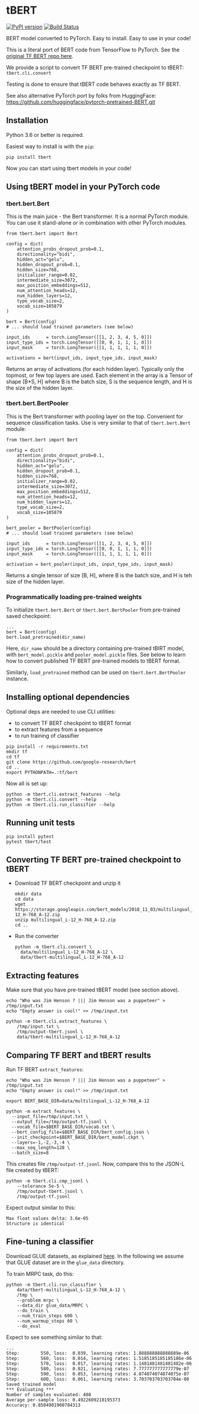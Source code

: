 # tBERT
[![PyPI version](https://badge.fury.io/py/tbert.svg)](https://badge.fury.io/py/tbert)
[![Build Status](https://travis-ci.com/innodatalabs/tbert.svg?branch=master)](https://travis-ci.com/innodatalabs/tbert)

BERT model converted to PyTorch. Easy to install. Easy to use in your code!

This is a literal port of BERT code from TensorFlow to PyTorch.
See the [original TF BERT repo here](https://github.com/google-research/bert).

We provide a script to convert TF BERT pre-trained checkpoint to tBERT: `tbert.cli.convert`

Testing is done to ensure that tBERT code behaves exactly as TF BERT.

See also alternative PyTorch port by folks from HuggingFace: https://github.com/huggingface/pytorch-pretrained-BERT.git

## Installation

Python 3.6 or better is required.

Easiest way to install is with the `pip`:
```
pip install tbert
```
Now you can start using tbert models in your code!

## Using tBERT model in your PyTorch code

### tbert.bert.Bert
This is the main juice - the Bert transformer. It is a normal PyTorch module.
You can use it stand-alone or in combination with other PyTorch modules.

```
from tbert.bert import Bert

config = dict(
    attention_probs_dropout_prob=0.1,
    directionality="bidi",
    hidden_act="gelu",
    hidden_dropout_prob=0.1,
    hidden_size=768,
    initializer_range=0.02,
    intermediate_size=3072,
    max_position_embeddings=512,
    num_attention_heads=12,
    num_hidden_layers=12,
    type_vocab_size=2,
    vocab_size=105879
)

bert = Bert(config)
# ... should load trained parameters (see below)

input_ids      = torch.LongTensor([[1, 2, 3, 4, 5, 0]])
input_type_ids = torch.LongTensor([[0, 0, 1, 1, 1, 0]])
input_mask     = torch.LongTensor([[1, 1, 1, 1, 1, 0]])

activations = bert(input_ids, input_type_ids, input_mask)
```
Returns an array of activations (for each hidden layer).
Typically only the topmost, or few top layers are used.
Each element in the array is a Tensor of shape [B*S, H]
where B is the batch size, S is the sequence length, and H is the
size of the hidden layer.

### tbert.bert.BertPooler
This is the Bert transformer with pooling layer on the top.
Convenient for sequence classification tasks. Use is very similar to
that of `tbert.bert.Bert` module:
```
from tbert.bert import Bert

config = dict(
    attention_probs_dropout_prob=0.1,
    directionality="bidi",
    hidden_act="gelu",
    hidden_dropout_prob=0.1,
    hidden_size=768,
    initializer_range=0.02,
    intermediate_size=3072,
    max_position_embeddings=512,
    num_attention_heads=12,
    num_hidden_layers=12,
    type_vocab_size=2,
    vocab_size=105879
)

bert_pooler = BertPooler(config)
# ... should load trained parameters (see below)

input_ids      = torch.LongTensor([[1, 2, 3, 4, 5, 0]])
input_type_ids = torch.LongTensor([[0, 0, 1, 1, 1, 0]])
input_mask     = torch.LongTensor([[1, 1, 1, 1, 1, 0]])

activation = bert_pooler(input_ids, input_type_ids, input_mask)
```
Returns a single tensor of size [B, H], where
B is the batch size, and H is teh size of the hidden layer.

### Programmatically loading pre-trained weights
To initialize `tbert.bert.Bert` or `tbert.bert.BertPooler` from pre-trained
saved checkpoint:
```
...
bert = Bert(config)
bert.load_pretrained(dir_name)
```
Here, `dir_name` should be a directory containing pre-trained tBIRT model,
with `bert_model.pickle` and `pooler_model.pickle` files. See below to learn how
to convert published TF BERT pre-trained models to tBERT format.

Similarly, `load_pretrained` method can be used on `tbert.bert.BertPooler`
instance.

## Installing optional dependencies
Optional deps are needed to use CLI utilities:
* to convert TF BERT checkpoint to tBERT format
* to extract features from a sequence
* to run training of classifier

```
pip install -r requirements.txt
mkdir tf
cd tf
git clone https://github.com/google-research/bert
cd ..
export PYTHONPATH=.:tf/bert
```

Now all is set up:
```
python -m tbert.cli.extract_features --help
python -m tbert.cli.convert --help
python -m tbert.cli.run_classifier --help
```

## Running unit tests
```
pip install pytest
pytest tbert/test
```

## Converting TF BERT pre-trained checkpoint to tBERT

* Download TF BERT checkpoint and unzip it
  ```
  mkdir data
  cd data
  wget https://storage.googleapis.com/bert_models/2018_11_03/multilingual_L-12_H-768_A-12.zip
  unzip multilingual_L-12_H-768_A-12.zip
  cd ..
  ```
* Run the converter
  ```
  python -m tbert.cli.convert \
    data/multilingual_L-12_H-768_A-12 \
    data/tbert-multilingual_L-12_H-768_A-12
  ```

## Extracting features

Make sure that you have pre-trained tBERT model (see section above).

```
echo "Who was Jim Henson ? ||| Jim Henson was a puppeteer" > /tmp/input.txt
echo "Empty answer is cool!" >> /tmp/input.txt

python -m tbert.cli.extract_features \
    /tmp/input.txt \
    /tmp/output-tbert.jsonl \
    data/tbert-multilingual_L-12_H-768_A-12
```

## Comparing TF BERT and tBERT results

Run TF BERT `extract_features`:
```
echo "Who was Jim Henson ? ||| Jim Henson was a puppeteer" > /tmp/input.txt
echo "Empty answer is cool!" >> /tmp/input.txt

export BERT_BASE_DIR=data/multilingual_L-12_H-768_A-12

python -m extract_features \
  --input_file=/tmp/input.txt \
  --output_file=/tmp/output-tf.jsonl \
  --vocab_file=$BERT_BASE_DIR/vocab.txt \
  --bert_config_file=$BERT_BASE_DIR/bert_config.json \
  --init_checkpoint=$BERT_BASE_DIR/bert_model.ckpt \
  --layers=-1,-2,-3,-4 \
  --max_seq_length=128 \
  --batch_size=8
```

This creates file `/tmp/output-tf.jsonl`. Now, compare this to the JSON-L file created
by tBERT:

```
python -m tbert.cli.cmp_jsonl \
    --tolerance 5e-5 \
    /tmp/output-tbert.jsonl \
    /tmp/output-tf.jsonl
```

Expect output similar to this:
```
Max float values delta: 3.6e-05
Structure is identical
```

## Fine-tuning a classifier

Download GLUE datasets, as explained
[here](https://github.com/google-research/bert#sentence-and-sentence-pair-classification-tasks).
In the following we assume that
GLUE dataset are in the `glue_data` directory.

To train MRPC task, do this:
```
python -m tbert.cli.run_classifier \
    data/tbert-multilingual_L-12_H-768_A-12 \
    /tmp \
    --problem mrpc \
    --data_dir glue_data/MRPC \
    --do_train \
    --num_train_steps 600 \
    --num_warmup_steps 60 \
    --do_eval
```

Expect to see something similar to that:
```
...
Step:        550, loss:  0.039, learning rates: 1.888888888888889e-06
Step:        560, loss:  0.014, learning rates: 1.5185185185185186e-06
Step:        570, loss:  0.017, learning rates: 1.1481481481481482e-06
Step:        580, loss:  0.021, learning rates: 7.777777777777779e-07
Step:        590, loss:  0.053, learning rates: 4.074074074074075e-07
Step:        600, loss:  0.061, learning rates: 3.703703703703704e-08
Saved trained model
*** Evaluating ***
Number of samples evaluated: 408
Average per-sample loss: 0.4922609218195373
Accuracy: 0.8504901960784313
```
